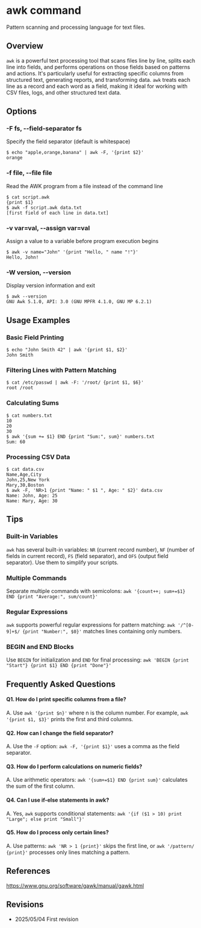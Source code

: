 # awk command

Pattern scanning and processing language for text files.

## Overview

`awk` is a powerful text processing tool that scans files line by line, splits each line into fields, and performs operations on those fields based on patterns and actions. It's particularly useful for extracting specific columns from structured text, generating reports, and transforming data. `awk` treats each line as a record and each word as a field, making it ideal for working with CSV files, logs, and other structured text data.

## Options

### **-F fs, --field-separator fs**

Specify the field separator (default is whitespace)

```console
$ echo "apple,orange,banana" | awk -F, '{print $2}'
orange
```

### **-f file, --file file**

Read the AWK program from a file instead of the command line

```console
$ cat script.awk
{print $1}
$ awk -f script.awk data.txt
[first field of each line in data.txt]
```

### **-v var=val, --assign var=val**

Assign a value to a variable before program execution begins

```console
$ awk -v name="John" '{print "Hello, " name "!"}'
Hello, John!
```

### **-W version, --version**

Display version information and exit

```console
$ awk --version
GNU Awk 5.1.0, API: 3.0 (GNU MPFR 4.1.0, GNU MP 6.2.1)
```

## Usage Examples

### Basic Field Printing

```console
$ echo "John Smith 42" | awk '{print $1, $2}'
John Smith
```

### Filtering Lines with Pattern Matching

```console
$ cat /etc/passwd | awk -F: '/root/ {print $1, $6}'
root /root
```

### Calculating Sums

```console
$ cat numbers.txt
10
20
30
$ awk '{sum += $1} END {print "Sum:", sum}' numbers.txt
Sum: 60
```

### Processing CSV Data

```console
$ cat data.csv
Name,Age,City
John,25,New York
Mary,30,Boston
$ awk -F, 'NR>1 {print "Name: " $1 ", Age: " $2}' data.csv
Name: John, Age: 25
Name: Mary, Age: 30
```

## Tips

### Built-in Variables

`awk` has several built-in variables: `NR` (current record number), `NF` (number of fields in current record), `FS` (field separator), and `OFS` (output field separator). Use them to simplify your scripts.

### Multiple Commands

Separate multiple commands with semicolons: `awk '{count++; sum+=$1} END {print "Average:", sum/count}'`

### Regular Expressions

`awk` supports powerful regular expressions for pattern matching: `awk '/^[0-9]+$/ {print "Number:", $0}'` matches lines containing only numbers.

### BEGIN and END Blocks

Use `BEGIN` for initialization and `END` for final processing: `awk 'BEGIN {print "Start"} {print $1} END {print "Done"}'`

## Frequently Asked Questions

#### Q1. How do I print specific columns from a file?
A. Use `awk '{print $n}'` where n is the column number. For example, `awk '{print $1, $3}'` prints the first and third columns.

#### Q2. How can I change the field separator?
A. Use the `-F` option: `awk -F, '{print $1}'` uses a comma as the field separator.

#### Q3. How do I perform calculations on numeric fields?
A. Use arithmetic operators: `awk '{sum+=$1} END {print sum}'` calculates the sum of the first column.

#### Q4. Can I use if-else statements in awk?
A. Yes, `awk` supports conditional statements: `awk '{if ($1 > 10) print "Large"; else print "Small"}'`

#### Q5. How do I process only certain lines?
A. Use patterns: `awk 'NR > 1 {print}'` skips the first line, or `awk '/pattern/ {print}'` processes only lines matching a pattern.

## References

https://www.gnu.org/software/gawk/manual/gawk.html

## Revisions

- 2025/05/04 First revision